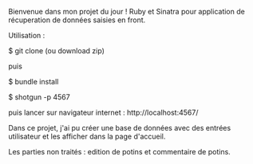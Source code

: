 Bienvenue dans mon projet du jour ! Ruby et Sinatra pour application de récuperation de données saisies en front.

Utilisation :

$ git clone
(ou download zip)

puis

$ bundle install

$ shotgun -p 4567

puis lancer sur navigateur internet : http://localhost:4567/

Dans ce projet, j'ai pu créer une base de données avec des entrées utilisateur et les afficher dans la page d'accueil.

Les parties non traités : edition de potins et commentaire de potins.